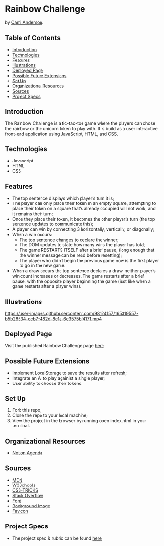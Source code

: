 # Rainbow Challenge
by [Cami Anderson](https://github.com/camianderson).

## Table of Contents
  - [Introduction](#introduction)
  - [Technologies](#technologies)
  - [Features](#features)
  - [Illustrations](#illustrations)
  - [Deployed Page](#deployed-page)
  - [Possible Future Extensions](#possible-future-extensions)
  - [Set Up](#set-up)
  - [Organizational Resources](#organizational-resources)
  - [Sources](#sources)
  - [Project Specs](#project-specs)

## Introduction

 The Rainbow Challenge is a tic-tac-toe game where the players can chose the rainbow or the unicorn token to play with. It is build as a user interactive front-end application using JavaScript, HTML, and CSS.

## Technologies
  - Javascript
  - HTML
  - CSS

## Features

- The top sentence displays which player’s turn it is;
- The player can only place their token in an empty square, attempting to place their token on a square that’s already occupied will not work, and it remains their turn;
- Once they place their token, it becomes the other player’s turn (the top sentence updates to communicate this);
- A player can win by connecting 3 horizontally, vertically, or diagonally; 
- When a win occurs:
  - The top sentence changes to declare the winner;
  - The DOM updates to state how many wins the player has total;
  - The game RESTARTS ITSELF after a brief pause, (long enough that the winner message can be read before resetting);
  - The player who didn’t begin the previous game now is the first player to go in the new game.
- When a draw occurs the top sentence declares a draw, neither player’s win count increases or decreases. The game restarts after a brief pause, with the opposite player beginning the game (just like when a game restarts after a player wins).

## Illustrations



https://user-images.githubusercontent.com/98124157/165319557-b5b28534-ccb7-482d-8c1a-6e3575bf4171.mp4


## Deployed Page

Visit the published Rainbow Challenge page [here](https://camianderson.github.io/tic-tac-toe/)


## Possible Future Extensions

  - Implement LocalStorage to save the results after refresh;
  - Integrate an AI to play againist a single player;
  - User ability to choose their tokens.

## Set Up

1. Fork this repo;
2. Clone the repo to your local machine;
3. View the project in the browser by running open index.html in your terminal.

## Organizational Resources
- [Notion Agenda](https://www.notion.so/Tic-Tac-Toe-Agenda-e3e62e136cfa4865a7258eeac7e46750)

## Sources
  - [MDN](http://developer.mozilla.org/en-US/)
  - [W3Schools](https://www.w3schools.com/)
  - [CSS-TRICKS](https://css-tricks.com/)
  - [Stack Overflow](https://stackoverflow.com/questions/4457506/set-the-table-column-width-constant-regardless-of-the-amount-of-text-in-its-cell) 
  - [Font](https://www.fontspace.com/hearts-font-f24854) 
  - [Background Image](https://4kwallpaper.wiki/wp-content/uploads/2019/07/361378.jpg)
  - [Favicon](https://www.flaticon.com/free-icon/rainbow_458842?term=rainbow&page=1&position=1&page=1&position=1&related_id=458842&origin=tag)

## Project Specs
  - The project spec & rubric can be found [here](https://frontend.turing.edu/projects/module-1/tic-tac-toe-solo-v2.html).
